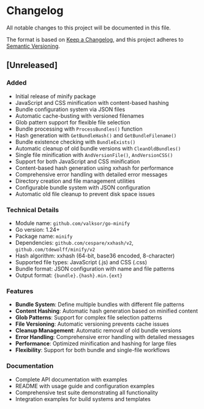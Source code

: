 # Changelog

All notable changes to this project will be documented in this file.

The format is based on [Keep a Changelog](https://keepachangelog.com/en/1.0.0/),
and this project adheres to [Semantic Versioning](https://semver.org/spec/v2.0.0.html).

## [Unreleased]

### Added
- Initial release of minify package
- JavaScript and CSS minification with content-based hashing
- Bundle configuration system via JSON files
- Automatic cache-busting with versioned filenames
- Glob pattern support for flexible file selection
- Bundle processing with `ProcessBundles()` function
- Hash generation with `GetBundleHash()` and `GetBundleFilename()`
- Bundle existence checking with `BundleExists()`
- Automatic cleanup of old bundle versions with `CleanOldBundles()`
- Single file minification with `AndVersionFile()`, `AndVersionCSS()`
- Support for both JavaScript and CSS minification
- Content-based hash generation using xxhash for performance
- Comprehensive error handling with detailed error messages
- Directory creation and file management utilities
- Configurable bundle system with JSON configuration
- Automatic old file cleanup to prevent disk space issues

### Technical Details
- Module name: `github.com/valksor/go-minify`
- Go version: 1.24+
- Package name: `minify`
- Dependencies: `github.com/cespare/xxhash/v2`, `github.com/tdewolff/minify/v2`
- Hash algorithm: xxhash (64-bit, base36 encoded, 8-character)
- Supported file types: JavaScript (.js) and CSS (.css)
- Bundle format: JSON configuration with name and file patterns
- Output format: `{bundle}.{hash}.min.{ext}`

### Features
- **Bundle System**: Define multiple bundles with different file patterns
- **Content Hashing**: Automatic hash generation based on minified content
- **Glob Patterns**: Support for complex file selection patterns
- **File Versioning**: Automatic versioning prevents cache issues
- **Cleanup Management**: Automatic removal of old bundle versions
- **Error Handling**: Comprehensive error handling with detailed messages
- **Performance**: Optimized minification and hashing for large files
- **Flexibility**: Support for both bundle and single-file workflows

### Documentation
- Complete API documentation with examples
- README with usage guide and configuration examples
- Comprehensive test suite demonstrating all functionality
- Integration examples for build systems and templates
